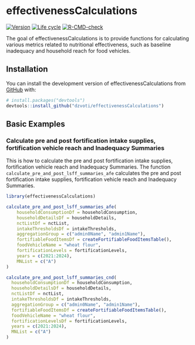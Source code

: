 
<!-- README.md is generated from README.Rmd. Please edit that file -->

# effectivenessCalculations

<!-- badges: start -->
<!-- [![CRAN status]()]()
[![License](https://github.com/dzvoti/effectivenessCalculations?tab=MIT-2-ov-file)](https://github.com/dzvoti/effectivenessCalculations?tab=MIT-2-ov-file) -->

[![Version](https://img.shields.io/badge/version-v0.2.0-blue)](https://img.shields.io/badge/version-v0.2.0-blue)
[![Life
cycle](https://img.shields.io/badge/lifecycle-experimental-orange.svg)](https://lifecycle.r-lib.org/articles/stages.html)
[![R-CMD-check](https://github.com/dzvoti/effectivenessCalculations/actions/workflows/R-CMD-check.yaml/badge.svg)](https://github.com/dzvoti/effectivenessCalculations/actions/workflows/R-CMD-check.yaml)
<!-- badges: end -->

The goal of effectivenessCalculations is to provide functions for
calculating various metrics related to nutritional effectiveness, such
as baseline inadequacy and household reach for food vehicles.

## Installation

You can install the development version of effectivenessCalculations
from [GitHub](https://github.com/dzvoti/effectivenessCalculations) with:

``` r
# install.packages("devtools")
devtools::install_github("dzvoti/effectivenessCalculations")
```

## Basic Examples

### Calculate pre and post fortification intake supplies, fortification vehicle reach and Inadequacy Summaries

This is how to calculate the pre and post fortification intake supplies,
fortification vehicle reach and Inadequacy Summaries. The function
`calculate_pre_and_post_lsff_summaries_afe` calculates the pre and post
fortification intake supplies, fortification vehicle reach and
Inadequacy Summaries.

``` r
library(effectivenessCalculations)

calculate_pre_and_post_lsff_summaries_afe(
    householdConsumptionDf = householdConsumption,
    householdDetailsDf = householdDetails,
    nctListDf = nctList,
    intakeThresholdsDf = intakeThresholds,
    aggregationGroup = c("admin0Name", "admin1Name"),
    fortifiableFoodItemsDf = createFortifiableFoodItemsTable(),
    foodVehicleName = "wheat flour",
    fortificationLevels = fortificationLevels,
    years = c(2021:2024),
    MNList = c("A")
)
```

``` r
calculate_pre_and_post_lsff_summaries_cnd(
  householdConsumptionDf = householdConsumption,
  householdDetailsDf = householdDetails,
  nctListDf = nctList,
  intakeThresholdsDf = intakeThresholds,
  aggregationGroup = c("admin0Name", "admin1Name"),
  fortifiableFoodItemsDf = createFortifiableFoodItemsTable(),
  foodVehicleName = "wheat flour",
  fortificationLevelsDf = fortificationLevels,
  years = c(2021:2024),
  MNList = c("A")
)
```

